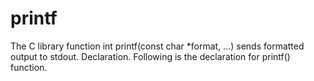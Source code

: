 # printf
The C library function int printf(const char *format, ...) sends formatted output to stdout. Declaration. Following is the declaration for printf() function.
